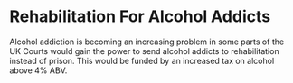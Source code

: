 Rehabilitation For Alcohol Addicts
==================================

Alcohol addiction is becoming an increasing problem in some parts of the 
UK Courts would gain the power to send alcohol addicts to rehabilitation 
instead of prison. This would be funded by an increased tax on alcohol 
above 4% ABV. 
